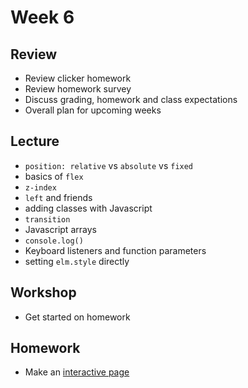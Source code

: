 # Week 6

## Review

- Review clicker homework
- Review homework survey
- Discuss grading, homework and class expectations
- Overall plan for upcoming weeks

## Lecture

- `position: relative` vs `absolute` vs `fixed`
- basics of `flex`
- `z-index`
- `left` and friends
- adding classes with Javascript
- `transition`
- Javascript arrays
- `console.log()`
- Keyboard listeners and function parameters
- setting `elm.style` directly

## Workshop

- Get started on homework

## Homework

- Make an [interactive page](/homework/interactive)
